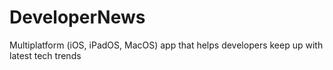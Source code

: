 # DeveloperNews
Multiplatform (iOS, iPadOS, MacOS) app that helps developers keep up with latest tech trends
